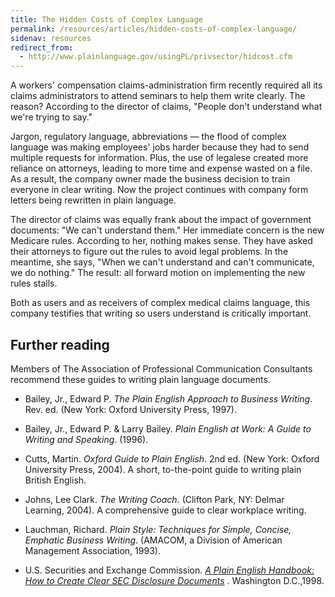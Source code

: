 ```yaml
---
title: The Hidden Costs of Complex Language
permalink: /resources/articles/hidden-costs-of-complex-language/
sidenav: resources
redirect_from:
  - http://www.plainlanguage.gov/usingPL/privsector/hidcost.cfm
---
```


A workers' compensation claims-administration firm recently required all its claims administrators to attend seminars to help them write clearly. The reason? According to the director of claims, "People don't understand what we're trying to say."

Jargon, regulatory language, abbreviations — the flood of complex language was making employees' jobs harder because they had to send multiple requests for information. Plus, the use of legalese created more reliance on attorneys, leading to more time and expense wasted on a file. As a result, the company owner made the business decision to train everyone in clear writing. Now the project continues with company form letters being rewritten in plain language.

The director of claims was equally frank about the impact of government documents: "We can't understand them." Her immediate concern is the new Medicare rules. According to her, nothing makes sense. They have asked their attorneys to figure out the rules to avoid legal problems. In the meantime, she says, "When we can't understand and can't communicate, we do nothing." The result: all forward motion on implementing the new rules stalls.

Both as users and as receivers of complex medical claims language, this company testifies that writing so users understand is critically important.

## Further reading

Members of The Association of Professional Communication Consultants recommend these guides to writing plain language documents.

- Bailey, Jr., Edward P. _The Plain English Approach to Business Writing_. Rev. ed. (New York: Oxford University Press, 1997).

- Bailey, Jr., Edward P. & Larry Bailey. _Plain English at Work: A Guide to Writing and Speaking_. (1996).

- Cutts, Martin. _Oxford Guide to Plain English_. 2nd ed. (New York: Oxford University Press, 2004). A short, to-the-point guide to writing plain British English.

- Johns, Lee Clark. _The Writing Coach_. (Clifton Park, NY: Delmar Learning, 2004). A comprehensive guide to clear workplace writing.

- Lauchman, Richard. _Plain Style: Techniques for Simple, Concise, Emphatic Business Writing_. (AMACOM, a Division of American Management Association, 1993).

- U.S. Securities and Exchange Commission. [_A Plain English Handbook: How to Create Clear SEC Disclosure Documents_](http://www.sec.gov/pdf/handbook.pdf) . Washington D.C.,1998.

